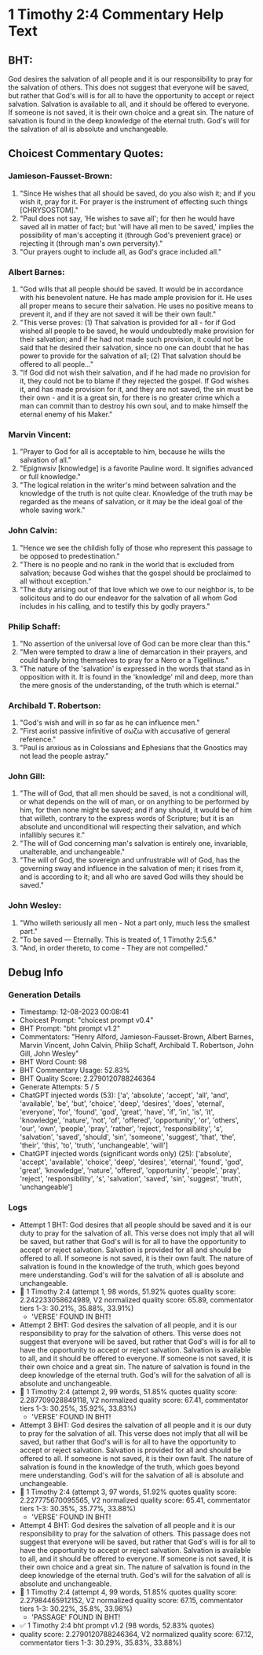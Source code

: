 # 1 Timothy 2:4 Commentary Help Text

## BHT:
God desires the salvation of all people and it is our responsibility to pray for the salvation of others. This does not suggest that everyone will be saved, but rather that God's will is for all to have the opportunity to accept or reject salvation. Salvation is available to all, and it should be offered to everyone. If someone is not saved, it is their own choice and a great sin. The nature of salvation is found in the deep knowledge of the eternal truth. God's will for the salvation of all is absolute and unchangeable.

## Choicest Commentary Quotes:
### Jamieson-Fausset-Brown:
1. "Since He wishes that all should be saved, do you also wish it; and if you wish it, pray for it. For prayer is the instrument of effecting such things [CHRYSOSTOM]."
2. "Paul does not say, 'He wishes to save all'; for then he would have saved all in matter of fact; but 'will have all men to be saved,' implies the possibility of man's accepting it (through God's prevenient grace) or rejecting it (through man's own perversity)."
3. "Our prayers ought to include all, as God's grace included all."

### Albert Barnes:
1. "God wills that all people should be saved. It would be in accordance with his benevolent nature. He has made ample provision for it. He uses all proper means to secure their salvation. He uses no positive means to prevent it, and if they are not saved it will be their own fault."
2. "This verse proves: (1) That salvation is provided for all - for if God wished all people to be saved, he would undoubtedly make provision for their salvation; and if he had not made such provision, it could not be said that he desired their salvation, since no one can doubt that he has power to provide for the salvation of all; (2) That salvation should be offered to all people..."
3. "If God did not wish their salvation, and if he had made no provision for it, they could not be to blame if they rejected the gospel. If God wishes it, and has made provision for it, and they are not saved, the sin must be their own - and it is a great sin, for there is no greater crime which a man can commit than to destroy his own soul, and to make himself the eternal enemy of his Maker."

### Marvin Vincent:
1. "Prayer to God for all is acceptable to him, because he wills the salvation of all." 
2. "Epignwsiv [knowledge] is a favorite Pauline word. It signifies advanced or full knowledge."
3. "The logical relation in the writer's mind between salvation and the knowledge of the truth is not quite clear. Knowledge of the truth may be regarded as the means of salvation, or it may be the ideal goal of the whole saving work."

### John Calvin:
1. "Hence we see the childish folly of those who represent this passage to be opposed to predestination."
2. "There is no people and no rank in the world that is excluded from salvation; because God wishes that the gospel should be proclaimed to all without exception."
3. "The duty arising out of that love which we owe to our neighbor is, to be solicitous and to do our endeavor for the salvation of all whom God includes in his calling, and to testify this by godly prayers."

### Philip Schaff:
1. "No assertion of the universal love of God can be more clear than this."
2. "Men were tempted to draw a line of demarcation in their prayers, and could hardly bring themselves to pray for a Nero or a Tigellinus."
3. "The nature of the 'salvation' is expressed in the words that stand as in opposition with it. It is found in the 'knowledge' mil and deep, more than the mere gnosis of the understanding, of the truth which is eternal."

### Archibald T. Robertson:
1. "God's wish and will in so far as he can influence men."
2. "First aorist passive infinitive of σωζω with accusative of general reference."
3. "Paul is anxious as in Colossians and Ephesians that the Gnostics may not lead the people astray."

### John Gill:
1. "The will of God, that all men should be saved, is not a conditional will, or what depends on the will of man, or on anything to be performed by him, for then none might be saved; and if any should, it would be of him that willeth, contrary to the express words of Scripture; but it is an absolute and unconditional will respecting their salvation, and which infallibly secures it."
2. "The will of God concerning man's salvation is entirely one, invariable, unalterable, and unchangeable."
3. "The will of God, the sovereign and unfrustrable will of God, has the governing sway and influence in the salvation of men; it rises from it, and is according to it; and all who are saved God wills they should be saved."

### John Wesley:
1. "Who willeth seriously all men - Not a part only, much less the smallest part."
2. "To be saved — Eternally. This is treated of, 1 Timothy 2:5,6."
3. "And, in order thereto, to come - They are not compelled."


## Debug Info
### Generation Details
- Timestamp: 12-08-2023 00:08:41
- Choicest Prompt: "choicest prompt v0.4"
- BHT Prompt: "bht prompt v1.2"
- Commentators: "Henry Alford, Jamieson-Fausset-Brown, Albert Barnes, Marvin Vincent, John Calvin, Philip Schaff, Archibald T. Robertson, John Gill, John Wesley"
- BHT Word Count: 98
- BHT Commentary Usage: 52.83%
- BHT Quality Score: 2.2790120788246364
- Generate Attempts: 5 / 5
- ChatGPT injected words (53):
	['a', 'absolute', 'accept', 'all', 'and', 'available', 'be', 'but', 'choice', 'deep', 'desires', 'does', 'eternal', 'everyone', 'for', 'found', 'god', 'great', 'have', 'if', 'in', 'is', 'it', 'knowledge', 'nature', 'not', 'of', 'offered', 'opportunity', 'or', 'others', 'our', 'own', 'people', 'pray', 'rather', 'reject', 'responsibility', 's', 'salvation', 'saved', 'should', 'sin', 'someone', 'suggest', 'that', 'the', 'their', 'this', 'to', 'truth', 'unchangeable', 'will']
- ChatGPT injected words (significant words only) (25):
	['absolute', 'accept', 'available', 'choice', 'deep', 'desires', 'eternal', 'found', 'god', 'great', 'knowledge', 'nature', 'offered', 'opportunity', 'people', 'pray', 'reject', 'responsibility', 's', 'salvation', 'saved', 'sin', 'suggest', 'truth', 'unchangeable']

### Logs
- Attempt 1 BHT: God desires that all people should be saved and it is our duty to pray for the salvation of all. This verse does not imply that all will be saved, but rather that God's will is for all to have the opportunity to accept or reject salvation. Salvation is provided for all and should be offered to all. If someone is not saved, it is their own fault. The nature of salvation is found in the knowledge of the truth, which goes beyond mere understanding. God's will for the salvation of all is absolute and unchangeable.
- 🔄 1 Timothy 2:4 (attempt 1, 98 words, 51.92% quotes quality score: 2.242233058624989, V2 normalized quality score: 65.89, commentator tiers 1-3: 30.21%, 35.88%, 33.91%) 
	- 'VERSE' FOUND IN BHT!
- Attempt 2 BHT: God desires the salvation of all people, and it is our responsibility to pray for the salvation of others. This verse does not suggest that everyone will be saved, but rather that God's will is for all to have the opportunity to accept or reject salvation. Salvation is available to all, and it should be offered to everyone. If someone is not saved, it is their own choice and a great sin. The nature of salvation is found in the deep knowledge of the eternal truth. God's will for the salvation of all is absolute and unchangeable.
- 🔄 1 Timothy 2:4 (attempt 2, 99 words, 51.85% quotes quality score: 2.287709028849118, V2 normalized quality score: 67.41, commentator tiers 1-3: 30.25%, 35.92%, 33.83%) 
	- 'VERSE' FOUND IN BHT!
- Attempt 3 BHT: God desires the salvation of all people and it is our duty to pray for the salvation of all. This verse does not imply that all will be saved, but rather that God's will is for all to have the opportunity to accept or reject salvation. Salvation is provided for all and should be offered to all. If someone is not saved, it is their own fault. The nature of salvation is found in the knowledge of the truth, which goes beyond mere understanding. God's will for the salvation of all is absolute and unchangeable.
- 🔄 1 Timothy 2:4 (attempt 3, 97 words, 51.92% quotes quality score: 2.227775670095565, V2 normalized quality score: 65.41, commentator tiers 1-3: 30.35%, 35.77%, 33.88%) 
	- 'VERSE' FOUND IN BHT!
- Attempt 4 BHT: God desires the salvation of all people and it is our responsibility to pray for the salvation of others. This passage does not suggest that everyone will be saved, but rather that God's will is for all to have the opportunity to accept or reject salvation. Salvation is available to all, and it should be offered to everyone. If someone is not saved, it is their own choice and a great sin. The nature of salvation is found in the deep knowledge of the eternal truth. God's will for the salvation of all is absolute and unchangeable.
- 🔄 1 Timothy 2:4 (attempt 4, 99 words, 51.85% quotes quality score: 2.27984465912152, V2 normalized quality score: 67.15, commentator tiers 1-3: 30.22%, 35.8%, 33.98%) 
	- 'PASSAGE' FOUND IN BHT!
- ✅ 1 Timothy 2:4 bht prompt v1.2 (98 words, 52.83% quotes)
- quality score: 2.2790120788246364, V2 normalized quality score: 67.12, commentator tiers 1-3: 30.29%, 35.83%, 33.88%)